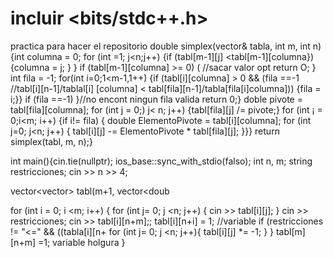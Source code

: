 # incluir <bits/stdc++.h>
practica para hacer el repositorio
double simplex(vector<vector>& tabla, int m, int n) {int columna = 0; 
for (int =1; j<n;j++) {if (tabl[m-1][j] <tabl[m-1][columna}) {columna = j;
 }
  }
  if (tabl[m-1][columna] >= 0) ( //sacar valor opt return O; 
}
int fila = -1; for(int i=0;1<m-1,1++) {if (tabl[i][columna] > 0 && (fila
==-1 //tabl[i][n-1]/tablal[i] [columna] < tabl[fila][n-1]/tabla[fila[i]columna])) {fila = i;}} if (fila ==-1) }//no encont ningun fila valida return 0;}
doble pivote = tabl[fila][columna]; for (int j = 0;) j< n; j++) {tabl[fila][j] /= pivote;}  for (int ¡ = 0;i<m; i++) {if i!= fila) { double ElementoPivote = tabl[i][columna]; for (int j=0; j<n; j++) {
tabl[i][j] -= ElementoPivote * tabl[fila][j]; }}} return
simplex(tabl, m, n);}

int main(){cin.tie(nullptr); ios_base::sync_with_stdio(falso);
int n, m; 
string restricciones;
cin >> n >> 4;

vector<vector<double>> tabl(m+1, vector<doub

for (int i = 0; i <m; i++) {
for (int j= 0; j <n; j++) {
cin >> tabl[i][j];
}
cin >> restricciones;
cin >> tabl[i][n+m];;
tabl[i][n+i] = 1; //variable 
if (restricciones != "<=" && ((tabla[i][n+
for (int j= 0; j <n; j++){
tabl[i][j] *= -1;
 }
}
tabl[m][n+m] =1; variable holgura
}
